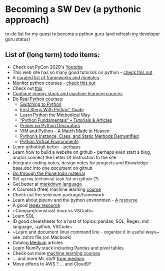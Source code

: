 # Becoming a SW Dev (a pythonic approach)
to-do list for my quest to become a python guru (and refresh my developer guru status)
## List of (long term) todo items:
* Check out PyCon 2020's [Youtube](https://www.youtube.com/c/PyCon2020)
* This web site has so many good tutorials on python - [check this out](https://www.coriers.com/25-of-the-best-data-science-courses-online/)
* A [curated list of frameworks and modules](https://github.com/vinta/awesome-python)
* Monitor python courses - [check this out](https://medium.com/better-programming/my-favorite-free-courses-to-learn-python-in-depth-95eb9508d042)
* Check out [this](https://towardsdatascience.com/two-pandas-functions-you-must-know-for-easy-data-manipulation-in-python-2f6d0a2ef3e5)
* [Continue numpy stack and machine learning cources](http://www.udemy.com/course/deep-learning-prerequisites-the-numpy-stack-in-python/learn/lecture/5857390#overview)
* Do [Real Python courses](https://realpython.com/start-here/):
  * [Switching to Python](https://realpython.com/switching-to-python/)
  * [First Steps With Python” Guide](https://realpython.com/python-first-steps/)
  * [Learn Python the Methodical Way](https://realpython.com/learn-python-the-methodical-way/)
  * [“Python Fundamentals” – Tutorials & Articles](https://realpython.com/tutorials/basics/)
  * [Primer on Python Decorators](https://realpython.com/primer-on-python-decorators/)
  * [VIM and Python – A Match Made in Heaven](https://realpython.com/vim-and-python-a-match-made-in-heaven/)
  * [Python’s Instance, Class, and Static Methods Demystified](https://realpython.com/instance-class-and-static-methods-demystified/)
  * [Python Virtual Environments](https://realpython.com/python-virtual-environments-a-primer/)
* Learn github/git better  - [perhaps](http://git-scm.com/book/en/v2/Git-Branching-Basic-Branching-and-Merging)
* Learn how to build a website on github - perhaps even start a blog, and/or connect the Letter Of Instruction to the site
* Integrate coding notes, design notes for progects and Knowledge base.doc into one document on github
* [Go through the Plone todo material](http://tutorialtodoapp.readthedocs.org/en/latest/index.html)
* Set up my techinical task list on github (?)
* Get better at [markdown language](https://guides.github.com/features/mastering-markdown/)
* A Coursera (free) machine learning [course](https://www.coursera.org/learn/machine-learning)
* Check out the selenium package/framework
* Learn about pipenv and the python environmen - [A resourse](https://medium.com/better-programming/improve-your-python-package-management-with-pipenv-28093c007955)
* A good [regex resource](https://regex101.com/) 
* ~Compare/constrast tmux vs VSCode~
* Learn SQL
* ID good cheatsheets for a host of topics: pandas, SQL, Regex, md language, ~github, VSCode~
* ~Learn and document linux command line - organize it in useful ways~ see .zshrc file (on Macbook)
* Catalog [Medium](https://medium.com/) articles
* Learn NumPy stack including Pandas and pivot tables
* Check out more [machine learning courses](https://www.coriers.com/25-of-the-best-data-science-courses-online/)
* ... and more ML stuff [from medium](https://towardsdatascience.com/how-to-build-an-integration-between-automl-and-mlflow-6d66d4bdc4d1) 
* Move efforts to AWS ? ... and Cloud9?
